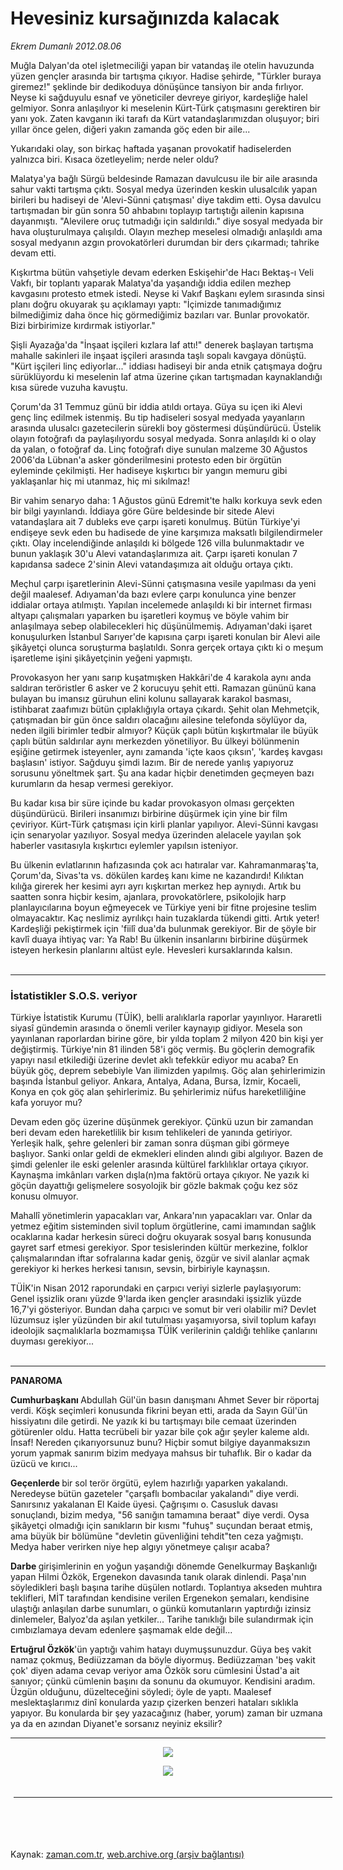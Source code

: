 # Hevesiniz kursağınızda kalacak

*Ekrem Dumanlı 2012.08.06*

<td class="columnist-detail">
<p>Muğla Dalyan'da otel işletmeciliği yapan bir vatandaş ile otelin havuzunda yüzen gençler arasında bir tartışma çıkıyor. Hadise şehirde, "Türkler buraya giremez!" şeklinde bir dedikoduya dönüşünce tansiyon bir anda fırlıyor. Neyse ki sağduyulu esnaf ve yöneticiler devreye giriyor, kardeşliğe halel gelmiyor. Sonra anlaşılıyor ki meselenin Kürt-Türk çatışmasını gerektiren bir yanı yok. Zaten kavganın iki tarafı da Kürt vatandaşlarımızdan oluşuyor; biri yıllar önce gelen, diğeri yakın zamanda göç eden bir aile...</p>
<p>
<div id="haberMetinDiv">
<p>Yukarıdaki olay, son birkaç haftada yaşanan provokatif hadiselerden yalnızca biri. Kısaca özetleyelim; nerde neler oldu?
<p>Malatya'ya bağlı Sürgü beldesinde Ramazan davulcusu ile bir aile arasında sahur vakti tartışma çıktı. Sosyal medya üzerinden keskin ulusalcılık yapan birileri bu hadiseyi de 'Alevi-Sünni çatışması' diye takdim etti. Oysa davulcu tartışmadan bir gün sonra 50 ahbabını toplayıp tartıştığı ailenin kapısına dayanmıştı. "Alevilere oruç tutmadığı için saldırıldı." diye sosyal medyada bir hava oluşturulmaya çalışıldı. Olayın mezhep meselesi olmadığı anlaşıldı ama sosyal medyanın azgın provokatörleri durumdan bir ders çıkarmadı; tahrike devam etti.
<p>Kışkırtma bütün vahşetiyle devam ederken Eskişehir'de Hacı Bektaş-ı Veli Vakfı, bir toplantı yaparak Malatya'da yaşandığı iddia edilen mezhep kavgasını protesto etmek istedi. Neyse ki Vakıf Başkanı eylem sırasında sinsi planı doğru okuyarak şu açıklamayı yaptı: "İçimizde tanımadığımız bilmediğimiz daha önce hiç görmediğimiz bazıları var. Bunlar provokatör. Bizi birbirimize kırdırmak istiyorlar."
<p>Şişli Ayazağa'da "İnşaat işçileri kızlara laf attı!" denerek başlayan tartışma mahalle sakinleri ile inşaat işçileri arasında taşlı sopalı kavgaya dönüştü. "Kürt işçileri linç ediyorlar..." iddiası hadiseyi bir anda etnik çatışmaya doğru sürüklüyordu ki meselenin laf atma üzerine çıkan tartışmadan kaynaklandığı kısa sürede vuzuha kavuştu.
<p>Çorum'da 31 Temmuz günü bir iddia atıldı ortaya. Güya su içen iki Alevi genç linç edilmek istenmiş. Bu tip hadiseleri sosyal medyada yayanların arasında ulusalcı gazetecilerin sürekli boy göstermesi düşündürücü. Üstelik olayın fotoğrafı da paylaşılıyordu sosyal medyada. Sonra anlaşıldı ki o olay da yalan, o fotoğraf da. Linç fotoğrafı diye sunulan malzeme 30 Ağustos 2006'da Lübnan'a asker gönderilmesini protesto eden bir örgütün eyleminde çekilmişti. Her hadiseye kışkırtıcı bir yangın memuru gibi yaklaşanlar hiç mi utanmaz, hiç mi sıkılmaz!
<p>Bir vahim senaryo daha: 1 Ağustos günü Edremit'te halkı korkuya sevk eden bir bilgi yayınlandı. İddiaya göre Güre beldesinde bir sitede Alevi vatandaşlara ait 7 dubleks eve çarpı işareti konulmuş. Bütün Türkiye'yi endişeye sevk eden bu hadisede de yine karşımıza maksatlı bilgilendirmeler çıktı. Olay incelendiğinde anlaşıldı ki bölgede 126 villa bulunmaktadır ve bunun yaklaşık 30'u Alevi vatandaşlarımıza ait. Çarpı işareti konulan 7 kapıdansa sadece 2'sinin Alevi vatandaşımıza ait olduğu ortaya çıktı.
<p>Meçhul çarpı işaretlerinin Alevi-Sünni çatışmasına vesile yapılması da yeni değil maalesef. Adıyaman'da bazı evlere çarpı konulunca yine benzer iddialar ortaya atılmıştı. Yapılan incelemede anlaşıldı ki bir internet firması altyapı çalışmaları yaparken bu işaretleri koymuş ve böyle vahim bir anlaşılmaya sebep olabilecekleri hiç düşünülmemiş. Adıyaman'daki işaret konuşulurken İstanbul Sarıyer'de kapısına çarpı işareti konulan bir Alevi aile şikâyetçi olunca soruşturma başlatıldı. Sonra gerçek ortaya çıktı ki o meşum işaretleme işini şikâyetçinin yeğeni yapmıştı.
<p>Provokasyon her yanı sarıp kuşatmışken Hakkâri'de 4 karakola aynı anda saldıran teröristler 6 asker ve 2 korucuyu şehit etti. Ramazan gününü kana bulayan bu imansız güruhun elini kolunu sallayarak karakol basması, istihbarat zaafımızı bütün çıplaklığıyla ortaya çıkardı. Şehit olan 
Mehmetçik, çatışmadan bir gün önce saldırı olacağını ailesine telefonda söylüyor da, neden ilgili birimler tedbir almıyor? Küçük çaplı bütün kışkırtmalar ile büyük çaplı bütün saldırılar aynı merkezden yönetiliyor. Bu ülkeyi bölünmenin eşiğine getirmek isteyenler, aynı zamanda 'içte kaos çıksın', 'kardeş kavgası başlasın' istiyor. Sağduyu şimdi lazım. Bir de nerede yanlış yapıyoruz sorusunu yöneltmek şart. Şu ana kadar hiçbir denetimden geçmeyen bazı kurumların da hesap vermesi gerekiyor.
<p>Bu kadar kısa bir süre içinde bu kadar provokasyon olması gerçekten düşündürücü. Birileri insanımızı birbirine düşürmek için yine bir film çeviriyor. Kürt-Türk çatışması için kirli planlar yapılıyor. Alevi-Sünni kavgası için senaryolar yazılıyor. Sosyal medya üzerinden alelacele yayılan şok haberler vasıtasıyla kışkırtıcı eylemler yapılsın isteniyor. 
<p>Bu ülkenin evlatlarının hafızasında çok acı hatıralar var. Kahramanmaraş'ta, Çorum'da, Sivas'ta vs. dökülen kardeş kanı kime ne kazandırdı! Kılıktan kılığa girerek her kesimi ayrı ayrı kışkırtan merkez hep aynıydı. Artık bu saatten sonra hiçbir kesim, ajanlara, provokatörlere, psikolojik harp planlayıcılarına boyun eğmeyecek ve Türkiye yeni bir fitne projesine teslim olmayacaktır. Kaç neslimiz ayrılıkçı hain tuzaklarda tükendi gitti. Artık yeter! Kardeşliği pekiştirmek için 'fiilî dua'da bulunmak gerekiyor. Bir de şöyle bir kavlî duaya ihtiyaç var: Ya Rab! Bu ülkenin insanlarını birbirine düşürmek isteyen herkesin planlarını altüst eyle. Hevesleri kursaklarında kalsın.
<br/>
 <hr/>
<h3>İstatistikler S.O.S. veriyor
</h3>
<p>Türkiye İstatistik Kurumu (TÜİK), belli aralıklarla raporlar yayınlıyor. Hararetli siyasî gündemin arasında o önemli veriler kaynayıp gidiyor. Mesela son yayınlanan raporlardan birine göre, bir yılda toplam 2 milyon 420 bin kişi yer değiştirmiş. Türkiye'nin 81 ilinden 58'i göç vermiş. Bu göçlerin demografik yapıyı nasıl etkilediği üzerine devlet aklı tefekkür ediyor mu acaba? En büyük göç, deprem sebebiyle Van ilimizden yapılmış. Göç alan şehirlerimizin başında İstanbul geliyor. Ankara, Antalya, Adana, Bursa, İzmir, Kocaeli, Konya en çok göç alan şehirlerimiz. Bu şehirlerimiz nüfus hareketliliğine kafa yoruyor mu?
<p>Devam eden göç üzerine düşünmek gerekiyor. Çünkü uzun bir zamandan beri devam eden hareketlilik bir kısım tehlikeleri de yanında getiriyor. Yerleşik halk, şehre gelenleri bir zaman sonra düşman gibi görmeye başlıyor. Sanki onlar geldi de ekmekleri elinden alındı gibi algılıyor. Bazen de şimdi gelenler ile eski gelenler arasında kültürel farklılıklar ortaya çıkıyor. Kaynaşma imkânları varken dışla(n)ma faktörü ortaya çıkıyor. Ne yazık ki göçün dayattığı gelişmelere sosyolojik bir gözle bakmak çoğu kez söz konusu olmuyor.
<p>Mahallî yönetimlerin yapacakları var, Ankara'nın yapacakları var. Onlar da yetmez eğitim sisteminden sivil toplum örgütlerine, cami imamından sağlık ocaklarına kadar herkesin süreci doğru okuyarak sosyal barış konusunda gayret sarf etmesi gerekiyor. Spor tesislerinden kültür merkezine, folklor çalışmalarından iftar sofralarına kadar geniş, özgür ve sivil alanlar açmak gerekiyor ki herkes herkesi tanısın, sevsin, birbiriyle kaynaşsın.
<p>TÜİK'in Nisan 2012 raporundaki en çarpıcı veriyi sizlerle paylaşıyorum: Genel işsizlik oranı yüzde 9'larda iken gençler arasındaki işsizlik yüzde 16,7'yi gösteriyor. Bundan daha çarpıcı ve somut bir veri olabilir mi? Devlet lüzumsuz işler yüzünden bir akıl tutulması yaşamıyorsa, sivil toplum kafayı ideolojik saçmalıklarla bozmamışsa TÜİK verilerinin çaldığı tehlike çanlarını duyması gerekiyor...
<br/>
 <hr/>
<p><b>PANAROMA</b><p><b>Cumhurbaşkanı </b>Abdullah Gül'ün basın danışmanı Ahmet Sever bir röportaj verdi. Köşk seçimleri konusunda fikrini beyan etti, arada da Sayın Gül'ün hissiyatını dile getirdi. Ne yazık ki bu tartışmayı bile cemaat üzerinden götürenler oldu. Hatta tecrübeli bir yazar bile çok ağır şeyler kaleme aldı. İnsaf! Nereden çıkarıyorsunuz bunu? Hiçbir somut bilgiye dayanmaksızın yorum yapmak sanırım bizim medyaya mahsus bir tuhaflık. Bir o kadar da üzücü ve kırıcı...
<p><b>Geçenlerde </b>bir sol terör örgütü, eylem hazırlığı yaparken yakalandı. Neredeyse bütün gazeteler "çarşaflı bombacılar yakalandı" diye verdi. Sanırsınız yakalanan El Kaide üyesi. Çağrışımı o. Casusluk davası sonuçlandı, bizim medya, "56 sanığın tamamına beraat" diye verdi. Oysa şikâyetçi olmadığı için sanıkların bir kısmı "fuhuş" suçundan beraat etmiş, ama büyük bir bölümüne "devletin güvenliğini tehdit"ten ceza yağmıştı. Medya haber verirken niye hep algıyı yönetmeye çalışır acaba?
<p><b>Darbe </b>girişimlerinin en yoğun yaşandığı dönemde Genelkurmay Başkanlığı yapan Hilmi Özkök, Ergenekon davasında tanık olarak dinlendi. Paşa'nın söyledikleri başlı başına tarihe düşülen notlardı. Toplantıya akseden muhtıra teklifleri, MİT tarafından kendisine verilen Ergenekon şemaları, kendisine ulaştığı anlaşılan darbe sunumları, o günkü komutanların yaptırdığı izinsiz dinlemeler, Balyoz'da aşılan yetkiler... Tarihe tanıklığı bile sulandırmak için cımbızlamaya devam edenlere şaşmamak elde değil...
<p><b>Ertuğrul Özkök</b>'ün yaptığı vahim hatayı duymuşsunuzdur. Güya beş vakit namaz çokmuş, Bediüzzaman da böyle diyormuş. Bediüzzaman 'beş vakit çok' diyen adama cevap veriyor ama Özkök soru cümlesini Üstad'a ait sanıyor; çünkü cümlenin başını da sonunu da okumuyor. Kendisini aradım. Üzgün olduğunu, düzelteceğini söyledi; öyle de yaptı. Maalesef meslektaşlarımız dinî konularda yazıp çizerken benzeri hataları sıklıkla yapıyor. Bu konularda bir şey yazacağınız (haber, yorum) zaman bir uzmana ya da en azından Diyanet'e sorsanız neyiniz eksilir?
<br/>
<hr/>
<p>
<p align="center"><img border="0" src="http://web.archive.org/web/20120909140551im_/http://medya.zaman.com.tr/2012/08/06/tiraj.png"/>
<p align="center"><img border="0" src="http://web.archive.org/web/20120909140551im_/http://medya.zaman.com.tr/2012/08/06/dergi.png"/>
</p></p></p></p></p></p></p></p></p></p></p></p></p></p></p></p></p></p></p></p></p></p></div>
</p>

<div class="latest-news-main" style="font-size:11pt;width:510px;padding:5px;">
<hr color="#333333" size="1"/>

</div>

<p><br>
		 </br></p></td>

Kaynak: [zaman.com.tr](http://zaman.com.tr/yazar.do?yazino=1328756), [web.archive.org (arşiv bağlantısı)](http://web.archive.org/web/20120909140551/http://www.zaman.com.tr:80/yazar.do?yazino=1328756)
